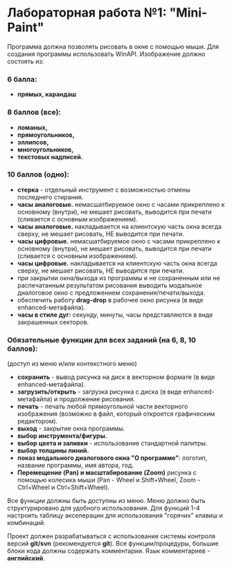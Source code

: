 # Лабораторная работа №1: "Mini-Paint"

Программа должна позволять рисовать в окне с помощью мыши.
Для создания программы использовать WinAPI. 
Изображение должно состоять из:

### 6 балла:

* __прямых, карандаш__

### 8 баллов (все):

* __ломаных,__
* __прямоугольников,__
* __эллипсов,__
* __многоугольников,__
* __текстовых надписей.__
	
### 10 баллов (одно):

* __стерка__ - отдельный инструмент с возможностью отмены последнего стирания.
* __часы аналоговые.__ немасшатбируемое окно с часами прикреплено к основному (внутри), не мешает рисовать, выводится при печати (сливается с основным изображением).
* __часы аналоговые.__ накладывается на клиентскую часть окна всегда сверху, не мешает рисовать, НЕ выводится при печати.
* __часы цифровые.__ немасшатбируемое окно с часами прикреплено к основному (внутри), не мешает рисовать, выводится при печати (сливается с основным изображением).
* __часы цифровые.__ накладывается на клиентскую часть окна всегда сверху, не мешает рисовать, НЕ выводится при печати.
* при закрытии окна/выхода из программы и не сохраненным или не распечатанным результатом рисования выводить модальное диалоговое окно с предложением сохранения/печати/выхода.
* обеспечить работу __drag-drop__ в рабочее окно рисунка (в виде enhanced-метафайла). 
* __часы в стиле дуг:__ секунду, минуты, часы представляются в виде закрашенных секторов.
	
### Обязательные функции для всех заданий (на 6, 8, 10 баллов):

(доступ из меню и/или контекстного меню)

* __сохранить__ - вывод рисунка на диск в векторном формате (в виде enhanced-метафайла).
* __загрузить/открыть__ - загрузка рисунка с диска (в виде enhanced-метафайла) и продолжение рисования.
* __печать__ - печать любой прямоугольной части векторного изображения (возможно в файл, который откроется графическим редактором).
* __выход__ - закрытие окна программы.
* __выбор инструмента/фигуры.__
* __выбор цвета и заливки__ - использование стандартной палитры.
* __выбор толщины линий.__
* __показ модального диалогового окна "О программе"__: логотип, название программы, имя автора, год.
* __Перемещение (Pan) и масштабирование (Zoom)__ рисунка с помощью колесика мыши (Pan - Wheel и Shift+Wheel, Zoom - Ctrl+Wheel и Ctrl+Shift+Wheel).

Все функции должны быть доступны из меню. Меню должно быть структурировано для удобного использования. 
Для функций 1-4 настроить таблицу акселерации для использования "горячих" клавиш и комбинаций.

Проект должен разрабатываться с использование системы контроля версий __git/svn__ (рекомендуется __git__).
Все функции/процедуры, большие блоки кода должны содержать комментарии. Язык комментариев - __английский__.
